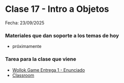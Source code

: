 # Clase 17 - Intro a Objetos

Fecha: 23/09/2025

### Materiales que dan soporte a los temas de hoy

- próximamente

### Tarea para la clase que viene

* [Wollok Game Entrega 1 - Enunciado](https://docs.google.com/document/d/1kOpVzhoWwwnn5gm_AV5d-CgIpZClNI1UOy6v-VnahHw/edit?usp=sharing)
* [Classroom](https://classroom.github.com/a/5QIPo_n9)
